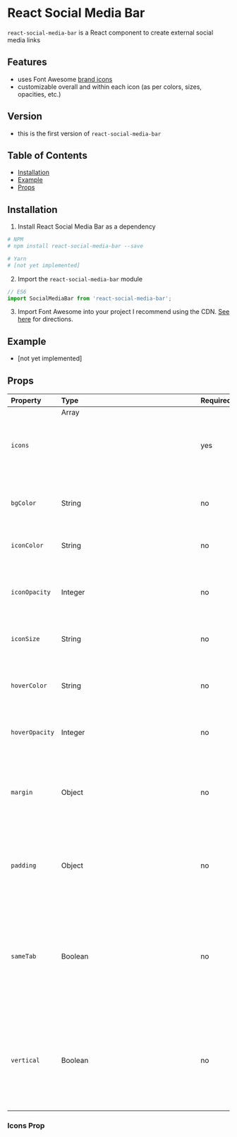 # React Social Media Bar
`react-social-media-bar` is a React component to create external social media links

## Features
- uses Font Awesome [brand icons](http://fontawesome.io/icons/#brand)
- customizable overall and within each icon (as per colors, sizes, opacities, etc.)

## Version
- this is the first version of `react-social-media-bar`

## Table of Contents
- [Installation](#installation)
- [Example](#example)
- [Props](#props)

## Installation
1. Install React Social Media Bar as a dependency
```bash
# NPM
# npm install react-social-media-bar --save

# Yarn
# [not yet implemented]
```

2. Import the `react-social-media-bar` module
```javascript
// ES6
import SocialMediaBar from 'react-social-media-bar';
```

3. Import Font Awesome into your project
I recommend using the CDN. [See here](http://fontawesome.io/get-started/) for directions.

## Example
- [not yet implemented]

## Props
| Property | Type | Required | Default | Description
|:---|:---|:---|:---|:---|
| `icons` | Array<Object> | yes | [] | The icons that will be rendered. See below for format. |
| `bgColor` | String | no | rgba(0, 0, 0, 0) | The background color of the component. |
| `iconColor` | String | no | #FFF | The color of each icon in the `icons` array when hovered over. |
| `iconOpacity` | Integer | no | 1 | The opacity of each icon in the `icons` array when hovered over. |
| `iconSize` | String | no | 1em | The size of each icon in the `icons` array when hovered over. |
| `hoverColor` | String | no | #FFF | The color of an icon in the `icons` array when hovered over. |
| `hoverOpacity` | Integer | no | 1 | The opacity of an icon in the `icons` array when hovered over. |
| `margin` | Object | no | {top: '5px', right: '5px', bottom: '5px', left: '5px'} | The margin on each icon in the `icons` array. |
| `padding` | Object | no | {top: '0px', right: '0px', bottom: '0px', left: '0px'} | The padding on each icon in the `icons` array. |
| `sameTab` | Boolean | no | false | If `true`, clicking on an icon will open its corresponding media link in the same tab. If `false` (by default), media links will open in a new tab. |
| `vertical` | Boolean | no | false | If `true`, the icons will be rendered vertically in a column. If `false` (by default), the icons will be rendered horizontally in a row. |

### Icons Prop
